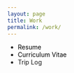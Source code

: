 ```yaml
---
layout: page
title: Work
permalink: /work/
---
```

<style>.site-footer{display:none !important}</style>

- <a href="/Mehus%20resume%209.6.25.pdf" target="_blank" rel="noopener" style="color:#000; text-decoration:none;">Resume</a>
- <a href="/Mehus%20CV%209.6.25.pdf" target="_blank" rel="noopener" style="color:#000; text-decoration:none;">Curriculum Vitae</a>
- Trip Log

